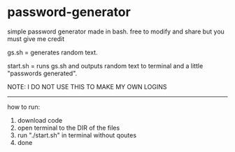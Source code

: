 # password-generator
simple password generator made in bash. free to modify and share but you must give me credit

gs.sh = generates random text.

start.sh = runs gs.sh and outputs random text to terminal and a little "passwords generated".

NOTE: I DO NOT USE THIS TO MAKE MY OWN LOGINS

---------------------------
how to run:

1. download code
2. open terminal to the DIR of the files
3. run "./start.sh" in terminal without qoutes 
4. done
